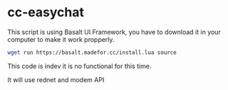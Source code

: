 # cc-easychat

This script is using Basalt UI Framework, you have to download it in your computer to make it work propperly.

```sh
wget run https://basalt.madefor.cc/install.lua source
```

This code is indev it is no functional for this time.

It will use rednet and modem API